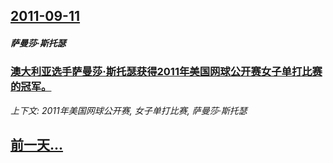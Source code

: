 ## [2011-09-11](/news/2011/09/11/index.md)

##### 萨曼莎·斯托瑟
### [澳大利亚选手萨曼莎·斯托瑟获得2011年美国网球公开赛女子单打比赛的冠军。](/news/2011/09/11/澳大利亚选手萨曼莎-斯托瑟获得2011年美国网球公开赛女子单打比赛的冠军.md)
_上下文: 2011年美国网球公开赛, 女子单打比赛, 萨曼莎·斯托瑟_

## [前一天...](/news/2011/09/10/index.md)

